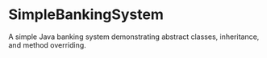 # SimpleBankingSystem
A simple Java banking system demonstrating abstract classes, inheritance, and method overriding.
